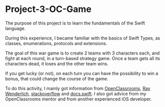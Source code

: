 # Project-3-OC-Game

The purpose of this project is to learn the fundamentals of the Swift language.

During this experience, I became familiar with the basics of Swift Types, as classes, enumerations, protocols and extensions.

The goal of this war game is to create 2 teams with 3 characters each, and fight at each round, in a turn-based strategy game. Once a team gets all its characters dead, it loses and the other team wins.

If you get lucky (or not), on each turn you can have the possibility to win a bonus, that could change the course of the game.

To do this activity, I mainly got information from [OpenClassrooms](https://openclassrooms.com/fr/courses/1823851-apprenez-a-programmer-en-swift/1823861-presentation-de-swift), [Ray Wenderlich](https://www.raywenderlich.com/5994-programming-in-swift), [stackoverflow](https://stackoverflow.com/) and [docs.swift](https://swift.org/). I also got advice from my OpenClassrooms mentor and from another experienced iOS developer.


